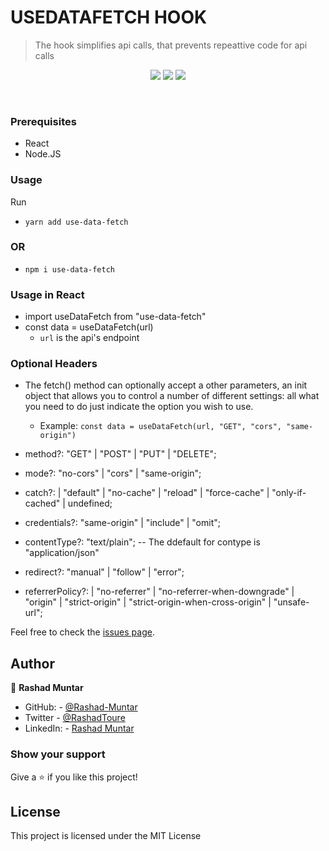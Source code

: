 # USEDATAFETCH HOOK

> The hook simplifies api calls, that prevents repeattive code for api calls

<p align="center">
    <a href="https://www.javascript.com/" alt="JS">
        <img src="https://img.shields.io/badge/javaScript-ES6-yellow" /></a>
    <a href="https://webpack.js.org//" alt="Webpack">
        <img src="https://img.shields.io/badge/Webpack.js-5.21.2-blue" /></a>
    <a href="[https://eslint.org/](https://www.typescriptlang.org/)" alt="typescript">
        <img src="https://img.shields.io/badge/ts-typescript-blue" /></a>
  
</p>

<br/>

### Prerequisites

- React
- Node.JS

### Usage

Run

- `yarn add use-data-fetch`

### OR

- `npm i use-data-fetch`

### Usage in React

- import useDataFetch from "use-data-fetch"
- const data = useDataFetch(url)
  - `url` is the api's endpoint

### Optional Headers

- The fetch() method can optionally accept a other parameters, an init object that allows you to control a number of different settings:
all what you need to do just indicate the option you wish to use.
  - Example: `const data = useDataFetch(url, "GET", "cors", "same-origin")`

- method?: "GET" | "POST" | "PUT" | "DELETE";
- mode?: "no-cors" | "cors" | "same-origin";
- catch?:
  | "default"
  | "no-cache"
  | "reload"
  | "force-cache"
  | "only-if-cached"
  | undefined;
- credentials?: "same-origin" | "include" | "omit";
- contentType?: "text/plain";
  -- The ddefault for contype is "application/json"
- redirect?: "manual" | "follow" | "error";
- referrerPolicy?:
  | "no-referrer"
  | "no-referrer-when-downgrade"
  | "origin"
  | "strict-origin"
  | "strict-origin-when-cross-origin"
  | "unsafe-url";

Feel free to check the [issues page](https://github.com/Rashad-Muntar/useDataHook/issues).

## Author

👤 **Rashad Muntar**

- GitHub: - [@Rashad-Muntar](https://github.com/Rashad-Muntar)
- Twitter - [@RashadToure](https://twitter.com/RashadToure)
- LinkedIn: - [Rashad Muntar](https://www.linkedin.com/in/rashad-muntar/)

### Show your support

Give a ⭐️ if you like this project!

## License

This project is licensed under the MIT License
